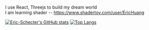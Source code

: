 I use React, Threejs to build my dream world  
I am learning shader -- https://www.shadertoy.com/user/EricHuang

[![Eric-Schecter's GitHub stats](https://github-readme-stats.vercel.app/api?username=Eric-Schecter&theme=tokyonight)](https://github.com/Eric-Schecter/github-readme-stats)
[![Top Langs](https://github-readme-stats.vercel.app/api/top-langs/?username=Eric-Schecter&layout=compact&theme=tokyonight)](https://github.com/Eric-Schecter/github-readme-stats)
